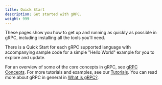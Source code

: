 ```yaml
---
title: Quick Start
description: Get started with gRPC.
weight: 999
---
```


These pages show you how to get up and running as quickly as possible in gRPC,
including installing all the tools you’ll need.

There is a Quick Start for each gRPC supported language with accompanying sample
code for a simple "Hello World" example for you to explore and update.

For an overview of some of the core concepts in gRPC, see [gRPC Concepts](/docs/guides/concepts/).
For more tutorials and examples, see our [Tutorials](/docs/tutorials).
You can read more about gRPC in general in [What is gRPC?](/docs/guides).
